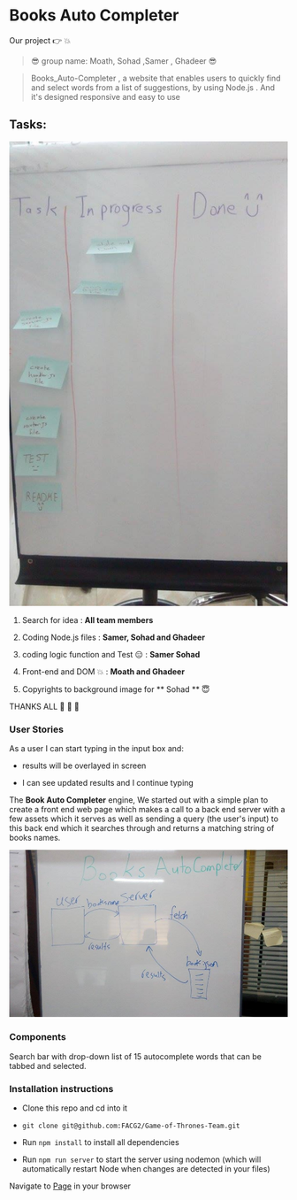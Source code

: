 # Books Auto Completer


Our project :point_right:   :boom:
> :sunglasses: group name: Moath, Sohad ,Samer , Ghadeer :sunglasses:


> Books_Auto-Completer , a website that enables users to quickly find and select words from a list of suggestions, by using Node.js . And it's designed responsive and easy to use



## Tasks:

![Tasks](https://github.com/FACG2/Books_Auto-Completer/blob/master/public/image/2.jpg?raw=true)

1) Search for idea : **All team members**

2) Coding Node.js files : **Samer, Sohad and Ghadeer**

3) coding logic function and Test :expressionless: : **Samer Sohad**

4) Front-end and DOM :collision: : **Moath and Ghadeer**

5) Copyrights to background image for ** Sohad ** :innocent:

THANKS ALL :clap:  :running: :running:


### User Stories

As a user I can start typing in the input box and:

- results will be overlayed in screen

- I can see updated results and I continue typing

The **Book Auto Completer** engine, We started out with a simple plan to create a front end web page which makes a call to a back end server with a few assets which it serves as well as sending a query (the user's input) to this back end which it searches through and returns a matching string of books names.

![sys](https://github.com/FACG2/Books_Auto-Completer/blob/master/public/image/1.jpg?raw=true)


### Components

Search bar with drop-down list of 15 autocomplete words that can be tabbed and selected.

### Installation instructions

- Clone this repo and cd into it

- `git clone git@github.com:FACG2/Game-of-Thrones-Team.git`

- Run `npm install` to install all dependencies

- Run `npm run server` to start the server using nodemon (which will automatically restart Node when changes are detected in your files)

Navigate to <a href="https://books-autocompleter1.herokuapp.com/">Page</a> in your browser
